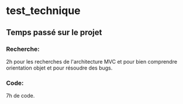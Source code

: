 # test_technique

## Temps passé sur le projet

### Recherche:

2h pour les recherches de l'architecture MVC et pour bien comprendre orientation objet et pour résoudre des bugs.

### Code:

7h de code.